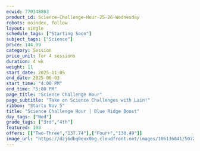 ```yaml
---
ecwid: 770348863
product_id: Science-Challenge-Hour-25-26-Wednesday
robots: noindex, follow
layout: single
schedule_tags: ["Starting Soon"]
subject_tags: ["Science"]
price: 144.99
category: Session
price_unit: for 4 sessions
duration: 4 wk
weight: 11
start_date: 2025-11-05
end_date: 2025-06-03
start_time: "4:00 PM"
end_time: "5:00 PM"
page_title: "Science Challenge Hour"
page_subtitle: "Take on Science Challenges with Lain!"
ribbon: "Starts Nov 5"
title: "Science Challenge Hour | Blue Ridge Boost"
day_tags: ["Wed"]
grade_tags: ["3rd","4th"]
featured: 198
offers: [["Two-Three","137.74"],["Four+","130.49"]]
image_url: "https://d2j6dbq0eux0bg.cloudfront.net/images/106136041/5072811591.png"
---
```


